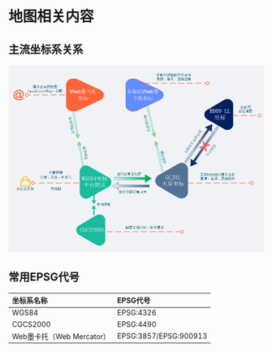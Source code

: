# 地图相关内容



## 主流坐标系关系

![](.\images\主流坐标系关系.png)



## 常用EPSG代号

| 坐标系名称                | EPSG代号              |
| :------------------------ | :-------------------- |
| WGS84                     | EPSG:4326             |
| CGCS2000                  | EPSG:4490             |
| Web墨卡托（Web Mercator） | EPSG:3857/EPSG:900913 |